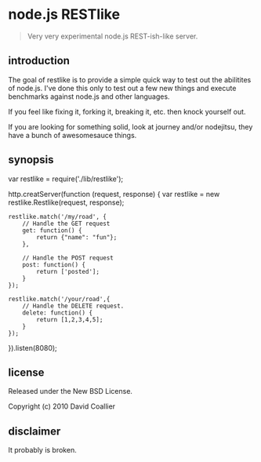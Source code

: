 node.js RESTlike
==================

> Very very experimental node.js REST-ish-like server.

introduction
------------

The goal of restlike is to provide a simple quick way to test out the abilitites of node.js. I've done this only to test out
a few new things and execute benchmarks against node.js and other languages. 

If you feel like fixing it, forking it, breaking it, etc. then knock yourself out.

If you are looking for something solid, look at journey and/or nodejitsu, they have a bunch of awesomesauce things.

synopsis
--------

var restlike = require('./lib/restlike');

http.creatServer(function (request, response) {
    var restlike = new restlike.Restlike(request, response);
    
    restlike.match('/my/road', {
        // Handle the GET request
        get: function() { 
            return {"name": "fun"};
        },
        
        // Handle the POST request
        post: function() {
            return ['posted'];
        }
    });
    
    restlike.match('/your/road',{
        // Handle the DELETE request.
        delete: function() {
            return [1,2,3,4,5];
        }
    });
}).listen(8080);

license
-------

Released under the New BSD License.

Copyright (c) 2010 David Coallier


disclaimer
----------
It probably is broken.
